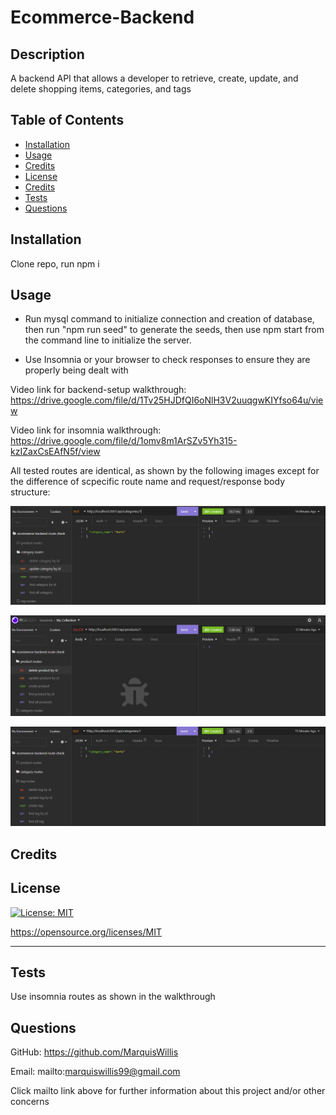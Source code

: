 # Ecommerce-Backend

  ## Description
  
  A backend API that allows a developer to retrieve, create, update, and delete shopping items, categories, and tags 
  
  ## Table of Contents 
    
  - [Installation](#installation)
  - [Usage](#usage)
  - [Credits](#credits)
  - [License](#license)
  - [Credits](#credits)
  - [Tests](#tests)
  - [Questions](#questions)
  
  ## Installation
  
  Clone repo, run npm i
   
  ## Usage
  - Run mysql command to initialize connection and creation of database, then run "npm run seed" to generate the seeds, then use npm start from the command line to initialize the server.

  - Use Insomnia or your browser to check responses to ensure they are properly being dealt with
  
  Video link for backend-setup walkthrough: https://drive.google.com/file/d/1Tv25HJDfQI6oNlH3V2uuqgwKIYfso64u/view 

  Video link for insomnia walkthrough: https://drive.google.com/file/d/1omv8m1ArSZv5Yh315-kzIZaxCsEAfN5f/view 
     
  All tested routes are identical, as shown by the following images except for the difference of scpecific route name and request/response body structure:
  
  ![Insomnia image for category routes](./readme-images/category-route-image.PNG)

  ![Insomnia image for product routes](./readme-images/product-route-image.PNG)

  ![Insomnia image for tag routes](./readme-images/tag-route-image.PNG)
  
  ## Credits
  
  
  
  ## License
  
  [![License: MIT](https://img.shields.io/badge/License-MIT-yellow.svg)](https://opensource.org/licenses/MIT)

  https://opensource.org/licenses/MIT

  ---
  
  ## Tests
  
  Use insomnia routes as shown in the walkthrough

  ## Questions

  GitHub: https://github.com/MarquisWillis

  Email: mailto:marquiswillis99@gmail.com

  Click mailto link above for further information about this project and/or other concerns

  